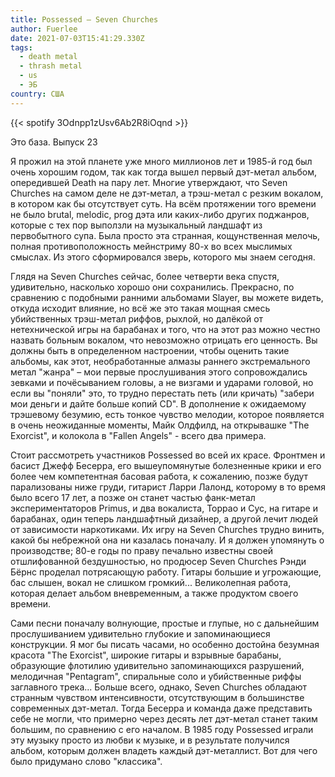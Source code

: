 ```yaml
---
title: Possessed — Seven Churches
author: Fuerlee
date: 2021-07-03T15:41:29.330Z
tags:
  - death metal
  - thrash metal
  - us
  - ЭБ
country: США
---
```

{{< spotify 3Odnpp1zUsv6Ab2R8iOqnd >}}

Это база. Выпуск 23



Я прожил на этой планете уже много миллионов лет и 1985-й год был очень хорошим годом, так как тогда вышел первый дэт-метал альбом, опередившей Death на пару лет. Многие утверждают, что Seven Churches на самом деле не дэт-метал, а трэш-метал с резким вокалом, в котором как бы отсутствует суть. На всём протяжении того времени не было brutal, melodic, prog дэта или каких-либо других поджанров, которые с тех пор выползли на музыкальный ландшафт из первобытного супа. Была просто эта странная, кощунственная мелочь, полная противоположность мейнстриму 80-х во всех мыслимых смыслах. Из этого сформировался зверь, которого мы знаем сегодня.



Глядя на Seven Churches сейчас, более четверти века спустя, удивительно, насколько хорошо они сохранились. Прекрасно, по сравнению с подобными ранними альбомами Slayer, вы можете видеть, откуда исходит влияние, но всё же это такая мощная смесь убийственных трэш-метал риффов, рыхлой, но далёкой от нетехнической игры на барабанах и того, что на этот раз можно честно назвать больным вокалом, что невозможно отрицать его ценность. Вы должны быть в определенном настроении, чтобы оценить такие альбомы, как этот, необработанные алмазы раннего экстремального метал "жанра" – мои первые прослушивания этого сопровождались зевками и почёсыванием головы, а не визгами и ударами головой, но если вы "поняли" это, то трудно перестать петь (или кричать) "забери мои деньги и дайте больше копий CD". В дополнение к ожидаемому трэшевому безумию, есть тонкое чувство мелодии, которое появляется в очень неожиданные моменты, Майк Олдфилд, на открывашке "The Exorcist", и колокола в "Fallen Angels" - всего два примера.



Стоит рассмотреть участников Possessed во всей их красе. Фронтмен и басист Джефф Бесерра, его вышеупомянутые болезненные крики и его более чем компетентная басовая работа, к сожалению, позже будут парализованы ниже груди, гитарист Ларри Лалонд, которому в то время было всего 17 лет, а позже он станет частью фанк-метал экспериментаторов Primus, и два вокалиста, Торрао и Сус, на гитаре и барабанах, один теперь ландшафтный дизайнер, а другой лечит людей от зависимости наркотиками. Их игру на Seven Churches трудно винить, какой бы небрежной она ни казалась поначалу. И я должен упомянуть о производстве; 80-е годы по праву печально известны своей отшлифованной бездушностью, но продюсер Seven Churches Рэнди Бёрнс проделал потрясающую работу. Гитары большие и угрожающие, бас слышен, вокал не слишком громкий... Великолепная работа, которая делает альбом вневременным, а также продуктом своего времени.



Сами песни поначалу волнующие, простые и глупые, но с дальнейшим прослушиванием удивительно глубокие и запоминающиеся конструкции. Я мог бы писать часами, но особенно достойна безумная красота "The Exorcist", широкие гитары и взрывные барабаны, образующие флотилию удивительно запоминающихся разрушений, мелодичная "Pentagram", спиральные соло и убийственные риффы заглавного трека... Больше всего, однако, Seven Churches обладают странным чувством интенсивности, отсутствующим в большинстве современных дэт-метал. Тогда Бесерра и команда даже представить себе не могли, что примерно через десять лет дэт-метал станет таким большим, по сравнению с его началом. В 1985 году Possessed играли эту музыку просто из любви к музыке, и в результате получился альбом, которым должен владеть каждый дэт-металлист. Вот для чего было придумано слово "классика".